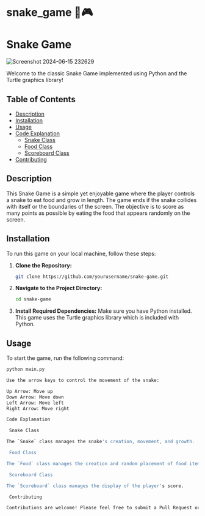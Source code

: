 # snake_game 🐍🎮

# Snake Game

![Screenshot 2024-06-15 232629](https://github.com/VighneshPatil17/snake_game/assets/144689794/c5bed336-0ea5-4407-a993-ff717b50ed65)


Welcome to the classic Snake Game implemented using Python and the Turtle graphics library!

## Table of Contents
- [Description](#description)
- [Installation](#installation)
- [Usage](#usage)
- [Code Explanation](#code-explanation)
  - [Snake Class](#snake-class)
  - [Food Class](#food-class)
  - [Scoreboard Class](#scoreboard-class)
- [Contributing](#contributing)

## Description

This Snake Game is a simple yet enjoyable game where the player controls a snake to eat food and grow in length. The game ends if the snake collides with itself or the boundaries of the screen. The objective is to score as many points as possible by eating the food that appears randomly on the screen.

## Installation

To run this game on your local machine, follow these steps:

1. **Clone the Repository:**
    ```sh
    git clone https://github.com/yourusername/snake-game.git
    ```

2. **Navigate to the Project Directory:**
    ```sh
    cd snake-game
    ```

3. **Install Required Dependencies:**
    Make sure you have Python installed. This game uses the Turtle graphics library which is included with Python.

## Usage

To start the game, run the following command:
```sh
python main.py

Use the arrow keys to control the movement of the snake:

Up Arrow: Move up
Down Arrow: Move down
Left Arrow: Move left
Right Arrow: Move right

Code Explanation

 Snake Class

The `Snake` class manages the snake's creation, movement, and growth.

 Food Class

The `Food` class manages the creation and random placement of food items that the snake eats to grow.

 Scoreboard Class

The `Scoreboard` class manages the display of the player's score.

 Contributing

Contributions are welcome! Please feel free to submit a Pull Request or open an Issue to suggest improvements or report bugs.




